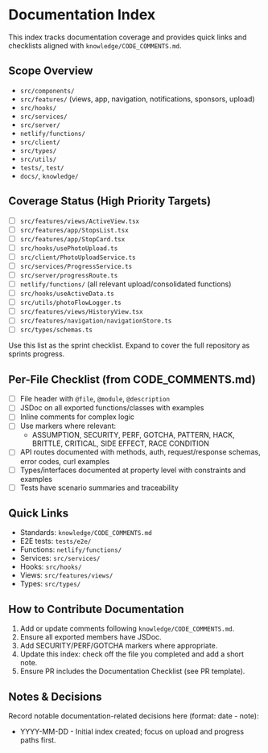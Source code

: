 # Documentation Index

This index tracks documentation coverage and provides quick links and checklists aligned with `knowledge/CODE_COMMENTS.md`.

## Scope Overview

- `src/components/`
- `src/features/` (views, app, navigation, notifications, sponsors, upload)
- `src/hooks/`
- `src/services/`
- `src/server/`
- `netlify/functions/`
- `src/client/`
- `src/types/`
- `src/utils/`
- `tests/`, `test/`
- `docs/`, `knowledge/`

## Coverage Status (High Priority Targets)

- [ ] `src/features/views/ActiveView.tsx`
- [ ] `src/features/app/StopsList.tsx`
- [ ] `src/features/app/StopCard.tsx`
- [ ] `src/hooks/usePhotoUpload.ts`
- [ ] `src/client/PhotoUploadService.ts`
- [ ] `src/services/ProgressService.ts`
- [ ] `src/server/progressRoute.ts`
- [ ] `netlify/functions/` (all relevant upload/consolidated functions)
- [ ] `src/hooks/useActiveData.ts`
- [ ] `src/utils/photoFlowLogger.ts`
- [ ] `src/features/views/HistoryView.tsx`
- [ ] `src/features/navigation/navigationStore.ts`
- [ ] `src/types/schemas.ts`

Use this list as the sprint checklist. Expand to cover the full repository as sprints progress.

## Per-File Checklist (from CODE_COMMENTS.md)

- [ ] File header with `@file`, `@module`, `@description`
- [ ] JSDoc on all exported functions/classes with examples
- [ ] Inline comments for complex logic
- [ ] Use markers where relevant:
  - ASSUMPTION, SECURITY, PERF, GOTCHA, PATTERN, HACK, BRITTLE, CRITICAL, SIDE EFFECT, RACE CONDITION
- [ ] API routes documented with methods, auth, request/response schemas, error codes, curl examples
- [ ] Types/interfaces documented at property level with constraints and examples
- [ ] Tests have scenario summaries and traceability

## Quick Links

- Standards: `knowledge/CODE_COMMENTS.md`
- E2E tests: `tests/e2e/`
- Functions: `netlify/functions/`
- Services: `src/services/`
- Hooks: `src/hooks/`
- Views: `src/features/views/`
- Types: `src/types/`

## How to Contribute Documentation

1. Add or update comments following `knowledge/CODE_COMMENTS.md`.
2. Ensure all exported members have JSDoc.
3. Add SECURITY/PERF/GOTCHA markers where appropriate.
4. Update this index: check off the file you completed and add a short note.
5. Ensure PR includes the Documentation Checklist (see PR template).

## Notes & Decisions

Record notable documentation-related decisions here (format: date - note):

- YYYY-MM-DD - Initial index created; focus on upload and progress paths first.
